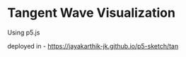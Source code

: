 # Tangent Wave Visualization

Using p5.js

deployed in - https://jayakarthik-jk.github.io/p5-sketch/tan
